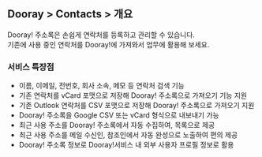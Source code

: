 ## Dooray > Contacts > 개요

Dooray! 주소록은 손쉽게 연락처를 등록하고 관리할 수 있습니다. <br>
기존에 사용 중인 연락처를 Dooray!에 가져와서 업무에 활용해 보세요. 

### 서비스 특장점 

- 이름, 이메일, 전번호, 회사 소속, 메모 등 연락처 검색 기능 
- 기존 연락처를 vCard 포맷으로 저장해 Dooray! 주소록으로 가져오기 기능 지원
- 기존 Outlook 연락처를 CSV 포맷으로 저장해 Dooray! 주소록으로 가져오기 지원
- Dooray! 주소록을 Google CSV 또는 vCard 형식으로 내보내기 가능 
- 최근 사용 주소를 Dooray! 주소록에서 자동 수집하여, 목록으로 제공 
- 최근 사용 주소를 메일 수신인, 참조인에서 자동 완성으로 노출하여 편의 제공 
- Dooray! 주소록 정보로 Dooray!서비스 내 외부 사용자 프로필 정보로 활용  

